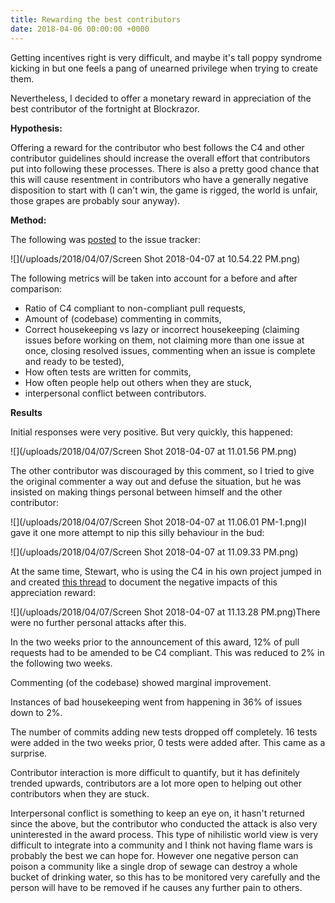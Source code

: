 ```yaml
---
title: Rewarding the best contributors
date: 2018-04-06 00:00:00 +0000
---
```

Getting incentives right is very difficult, and maybe it's tall poppy syndrome kicking in but one feels a pang of unearned privilege when trying to create them.

Nevertheless, I decided to offer a monetary reward in appreciation of the best contributor of the fortnight at Blockrazor.

**Hypothesis:**

Offering a reward for the contributor who best follows the C4 and other contributor guidelines should increase the overall effort that contributors put into following these processes. There is also a pretty good chance that this will cause resentment in contributors who have a generally negative disposition to start with (I can't win, the game is rigged, the world is unfair, those grapes are probably sour anyway).

**Method:**

The following was [posted](https://github.com/Blockrazor/blockrazor/issues/621) to the issue tracker:

![](/uploads/2018/04/07/Screen Shot 2018-04-07 at 10.54.22 PM.png)

The following metrics will be taken into account for a before and after comparison:

* Ratio of C4 compliant to non-compliant pull requests,
* Amount of (codebase) commenting in commits,
* Correct housekeeping vs lazy or incorrect housekeeping (claiming issues before working on them, not claiming more than one issue at once, closing resolved issues, commenting when an issue is complete and ready to be tested),
* How often tests are written for commits,
* How often people help out others when they are stuck,
* interpersonal conflict between contributors.

**Results**

Initial responses were very positive. But very quickly, this happened:

![](/uploads/2018/04/07/Screen Shot 2018-04-07 at 11.01.56 PM.png)

The other contributor was discouraged by this comment, so I tried to give the original commenter a way out and defuse the situation, but he was insisted on making things personal between himself and the other contributor:

![](/uploads/2018/04/07/Screen Shot 2018-04-07 at 11.06.01 PM-1.png)I gave it one more attempt to nip this silly behaviour in the bud:

![](/uploads/2018/04/07/Screen Shot 2018-04-07 at 11.09.33 PM.png)

At the same time, Stewart, who is using the C4 in his own project jumped in and created [this thread](https://github.com/Blockrazor/blockrazor/issues/638) to document the negative impacts of this appreciation reward:

![](/uploads/2018/04/07/Screen Shot 2018-04-07 at 11.13.28 PM.png)There were no further personal attacks after this.

In the two weeks prior to the announcement of this award, 12% of pull requests had to be amended to be C4 compliant. This was reduced to 2% in the following two weeks.

Commenting (of the codebase) showed marginal improvement.

Instances of bad housekeeping went from happening in 36% of issues down to 2%.

The number of commits adding new tests dropped off completely. 16 tests were added in the two weeks prior, 0 tests were added after. This came as a surprise.

Contributor interaction is more difficult to quantify, but it has definitely trended upwards, contributors are a lot more open to helping out other contributors when they are stuck.

Interpersonal conflict is something to keep an eye on, it hasn't returned since the above, but the contributor who conducted the attack is also very uninterested in the award process. This type of nihilistic world view is very difficult to integrate into a community and I think not having flame wars is probably the best we can hope for. However one negative person can poison a community like a single drop of sewage can destroy a whole bucket of drinking water, so this has to be monitored very carefully and the person will have to be removed if he causes any further pain to others.